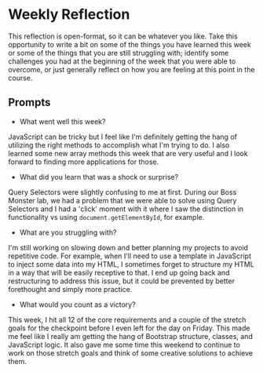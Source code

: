 # Weekly Reflection
This reflection is open-format, so it can be whatever you like. Take this opportunity to write a bit on some of the things you have learned this week or some of the things that you are still struggling with; identify some challenges you had at the beginning of the week that you were able to overcome, or just generally reflect on how you are feeling at this point in the course.


## Prompts
- What went well this week?

JavaScript can be tricky but I feel like I'm definitely getting the hang of utilizing the right methods to accomplish what I'm trying to do. I also learned some new array methods this week that are very useful and I look forward to finding more applications for those.

- What did you learn that was a shock or surprise?

Query Selectors were slightly confusing to me at first. During our Boss Monster lab, we had a problem that we were able to solve using Query Selectors and I had a 'click' moment with it where I saw the distinction in functionality vs using `document.getElementById`, for example.

- What are you struggling with?

I'm still working on slowing down and better planning my projects to avoid repetitive code. For example, when I'll need to use a template in JavaScript to inject some data into my HTML, I sometimes forget to structure my HTML in a way that will be easily receptive to that. I end up going back and restructuring to address this issue, but it could be prevented by better forethought and simply more practice.

- What would you count as a victory?

This week, I hit all 12 of the core requirements and a couple of the stretch goals for the checkpoint before I even left for the day on Friday. This made me feel like I really am getting the hang of Bootstrap structure, classes, and JavaScript logic. It also gave me some time this weekend to continue to work on those stretch goals and think of some creative solutions to achieve them.
